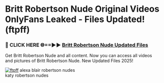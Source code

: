 # Britt Robertson Nude Original Videos 0nlyFans Leaked - Files Updated! (ftpff)

<h3>🔴 CLICK HERE 🌐==►► <a href="https://tinyurl.com/yrmya6cz" rel="nofollow">Britt Robertson Nude Updated Files</a></h3>

Get Britt Robertson Nude and all content. Now you can access all videos and pictures of Britt Robertson Nude. New Updated Files 2025!

[![ftpff](https://i.imgur.com/FMdXYCs.gif)](https://tinyurl.com/yrmya6cz)
alexa blair robertson nudes<br>
katy robertson nudes